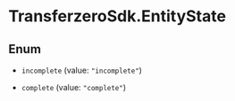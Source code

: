 # TransferzeroSdk.EntityState

## Enum


* `incomplete` (value: `"incomplete"`)

* `complete` (value: `"complete"`)


